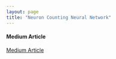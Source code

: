 ```yaml
---
layout: page
title: "Neuron Counting Neural Network"
---
```


#### Medium Article

[Medium Article](/projects/work-in-progress/Neuron_Counting_Neural_Network.pdf)




